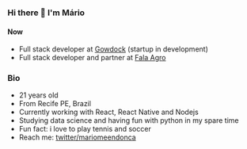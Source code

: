 ### Hi there 👋 I'm Mário

#### Now 
- Full stack developer at <a href="https://gowdock.com">Gowdock</a> (startup in development)
- Full stack developer and partner at <a href="https://falaagro.com/">Fala Agro</a>

### Bio
- 21 years old
- From Recife PE, Brazil
- Currently working with React, React Native and Nodejs 
- Studying data science and having fun with python in my spare time
- Fun fact: i love to play tennis and soccer
- Reach me: <a href="https://twitter.com/mariomeendonca">twitter/mariomeendonca</a>
